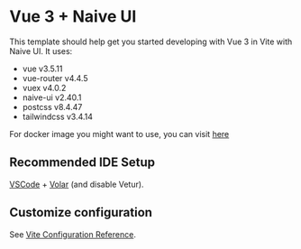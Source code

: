# Vue 3 + Naive UI

This template should help get you started developing with Vue 3 in Vite with Naive UI.
It uses:
- vue v3.5.11
- vue-router v4.4.5
- vuex v4.0.2
- naive-ui v2.40.1
- postcss v8.4.47
- tailwindcss v3.4.14

For docker image you might want to use, you can visit [here](https://hub.docker.com/repository/docker/justweik/vite/general)

## Recommended IDE Setup

[VSCode](https://code.visualstudio.com/) + [Volar](https://marketplace.visualstudio.com/items?itemName=Vue.volar) (and disable Vetur).

## Customize configuration

See [Vite Configuration Reference](https://vite.dev/config/).